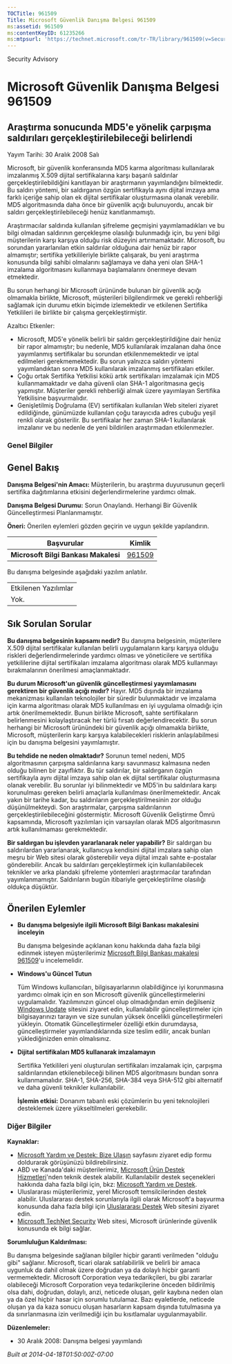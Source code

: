 ```yaml
---
TOCTitle: 961509
Title: Microsoft Güvenlik Danışma Belgesi 961509
ms:assetid: 961509
ms:contentKeyID: 61235266
ms:mtpsurl: 'https://technet.microsoft.com/tr-TR/library/961509(v=Security.10)'
---
```


Security Advisory

Microsoft Güvenlik Danışma Belgesi 961509
=========================================

Araştırma sonucunda MD5'e yönelik çarpışma saldırıları gerçekleştirilebileceği belirlendi
-----------------------------------------------------------------------------------------

Yayım Tarihi: 30 Aralık 2008 Salı

Microsoft, bir güvenlik konferansında MD5 karma algoritması kullanılarak imzalanmış X.509 dijital sertifikalarına karşı başarılı saldırılar gerçekleştirilebildiğini kanıtlayan bir araştırmanın yayımlandığını bilmektedir. Bu saldırı yöntemi, bir saldırganın özgün sertifikayla aynı dijital imzaya ama farklı içeriğe sahip olan ek dijital sertifikalar oluşturmasına olanak verebilir. MD5 algoritmasında daha önce bir güvenlik açığı bulunuyordu, ancak bir saldırı gerçekleştirilebileceği henüz kanıtlanmamıştı.

Araştırmacılar saldırıda kullanılan şifreleme geçmişini yayımlamadıkları ve bu bilgi olmadan saldırının gerçekleşme olasılığı bulunmadığı için, bu yeni bilgi müşterilerin karşı karşıya olduğu risk düzeyini artırmamaktadır. Microsoft, bu sorundan yararlanılan etkin saldırılar olduğuna dair henüz bir rapor almamıştır; sertifika yetkilileriyle birlikte çalışarak, bu yeni araştırma konusunda bilgi sahibi olmalarını sağlamaya ve daha yeni olan SHA-1 imzalama algoritmasını kullanmaya başlamalarını önermeye devam etmektedir.

Bu sorun herhangi bir Microsoft ürününde bulunan bir güvenlik açığı olmamakla birlikte, Microsoft, müşterileri bilgilendirmek ve gerekli rehberliği sağlamak için durumu etkin biçimde izlemektedir ve etkilenen Sertifika Yetkilileri ile birlikte bir çalışma gerçekleştirmiştir.

Azaltıcı Etkenler:

-   Microsoft, MD5'e yönelik belirli bir saldırı gerçekleştirildiğine dair henüz bir rapor almamıştır; bu nedenle, MD5 kullanılarak imzalanan daha önce yayımlanmış sertifikalar bu sorundan etkilenmemektedir ve iptal edilmeleri gerekmemektedir. Bu sorun yalnızca saldırı yöntemi yayımlandıktan sonra MD5 kullanılarak imzalanmış sertifikaları etkiler.
-   Çoğu ortak Sertifika Yetkilisi kökü artık sertifikaları imzalamak için MD5 kullanmamaktadır ve daha güvenli olan SHA-1 algoritmasına geçiş yapmıştır. Müşteriler gerekli rehberliği almak üzere yayımlayan Sertifika Yetkilisine başvurmalıdır.
-   Genişletilmiş Doğrulama (EV) sertifikaları kullanılan Web siteleri ziyaret edildiğinde, günümüzde kullanılan çoğu tarayıcıda adres çubuğu yeşil renkli olarak gösterilir. Bu sertifikalar her zaman SHA-1 kullanılarak imzalanır ve bu nedenle de yeni bildirilen araştırmadan etkilenmezler.

### Genel Bilgiler

Genel Bakış
-----------

<span></span>
**Danışma Belgesi'nin Amacı:** Müşterilerin, bu araştırma duyurusunun geçerli sertifika dağıtımlarına etkisini değerlendirmelerine yardımcı olmak.

**Danışma Belgesi Durumu:** Sorun Onaylandı. Herhangi Bir Güvenlik Güncelleştirmesi Planlanmamıştır.

**Öneri:** Önerilen eylemleri gözden geçirin ve uygun şekilde yapılandırın.

| Başvurular                           | Kimlik                                           |
|--------------------------------------|--------------------------------------------------|
| **Microsoft Bilgi Bankası Makalesi** | [961509](http://support.microsoft.com/kb/961509) |

Bu danışma belgesinde aşağıdaki yazılım anlatılır.

|                      |
|----------------------|
| Etkilenen Yazılımlar |
| Yok.                 |

Sık Sorulan Sorular
-------------------

<span></span>
**Bu danışma belgesinin kapsamı nedir?**
Bu danışma belgesinin, müşterilere X.509 dijital sertifikalar kullanılan belirli uygulamaların karşı karşıya olduğu riskleri değerlendirmelerinde yardımcı olması ve yöneticilere ve sertifika yetkililerine dijital sertifikaları imzalama algoritması olarak MD5 kullanmayı bırakmalarının önerilmesi amaçlanmaktadır.

**Bu durum Microsoft'un güvenlik güncelleştirmesi yayımlamasını gerektiren bir güvenlik açığı mıdır?**
Hayır. MD5 dışında bir imzalama mekanizması kullanılan teknolojiler bir süredir bulunmaktadır ve imzalama için karma algoritması olarak MD5 kullanılması en iyi uygulama olmadığı için artık önerilmemektedir. Bunun birlikte Microsoft, sahte sertifikaların belirlenmesini kolaylaştıracak her türlü fırsatı değerlendirecektir. Bu sorun herhangi bir Microsoft ürünündeki bir güvenlik açığı olmamakla birlikte, Microsoft, müşterilerin karşı karşıya kalabilecekleri risklerin anlaşılabilmesi için bu danışma belgesini yayımlamıştır.

**Bu tehdide ne neden olmaktadır?**
Sorunun temel nedeni, MD5 algoritmasının çarpışma saldırılarına karşı savunmasız kalmasına neden olduğu bilinen bir zayıflıktır. Bu tür saldırılar, bir saldırganın özgün sertifikayla aynı dijital imzaya sahip olan ek dijital sertifikalar oluşturmasına olanak verebilir. Bu sorunlar iyi bilinmektedir ve MD5'in bu saldırılara karşı korunulması gereken belirli amaçlarla kullanılması önerilmemektedir. Ancak yakın bir tarihe kadar, bu saldırıların gerçekleştirilmesinin zor olduğu düşünülmekteydi. Son araştırmalar, çarpışma saldırılarının gerçekleştirilebileceğini göstermiştir. Microsoft Güvenlik Geliştirme Ömrü kapsamında, Microsoft yazılımları için varsayılan olarak MD5 algoritmasının artık kullanılmaması gerekmektedir.

**Bir saldırgan bu işlevden yararlanarak neler yapabilir?**
Bir saldırgan bu saldırılardan yararlanarak, kullanıcıya kendisini dijital imzalara sahip olan meşru bir Web sitesi olarak gösterebilir veya dijital imzalı sahte e-postalar gönderebilir. Ancak bu saldırıları gerçekleştirmek için kullanılabilecek teknikler ve arka plandaki şifreleme yöntemleri araştırmacılar tarafından yayımlanmamıştır. Saldırıların bugün itibariyle gerçekleştirilme olasılığı oldukça düşüktür.

Önerilen Eylemler
-----------------

<span></span>
-   **Bu danışma belgesiyle ilgili Microsoft Bilgi Bankası makalesini inceleyin**

    Bu danışma belgesinde açıklanan konu hakkında daha fazla bilgi edinmek isteyen müşterilerimiz [Microsoft Bilgi Bankası makalesi 961509](http://support.microsoft.com/kb/961509)'u incelemelidir.

-   **Windows'u Güncel Tutun**

    Tüm Windows kullanıcıları, bilgisayarlarının olabildiğince iyi korunmasına yardımcı olmak için en son Microsoft güvenlik güncelleştirmelerini uygulamalıdır. Yazılımınızın güncel olup olmadığından emin değilseniz [Windows Update](http://windowsupdate.microsoft.com/) sitesini ziyaret edin, kullanılabilir güncelleştirmeler için bilgisayarınızı tarayın ve size sunulan yüksek öncelikli güncelleştirmeleri yükleyin. Otomatik Güncelleştirmeler özelliği etkin durumdaysa, güncelleştirmeler yayımlandıklarında size teslim edilir, ancak bunları yüklediğinizden emin olmalısınız.

-   **Dijital sertifikaları MD5 kullanarak imzalamayın**

    Sertifika Yetkilileri yeni oluşturulan sertifikaları imzalamak için, çarpışma saldırılarından etkilenebileceği bilinen MD5 algoritmasını bundan sonra kullanmamalıdır. SHA-1, SHA-256, SHA-384 veya SHA-512 gibi alternatif ve daha güvenli teknikler kullanılabilir.

    **İşlemin etkisi:** Donanım tabanlı eski çözümlerin bu yeni teknolojileri desteklemek üzere yükseltilmeleri gerekebilir.

### Diğer Bilgiler

**Kaynaklar:**

-   [Microsoft Yardım ve Destek: Bize Ulaşın](https://support.microsoft.com/common/survey.aspx?scid=sw;en;1257&amp;showpage=1&amp;ws=technet&amp;sd=tech) sayfasını ziyaret edip formu doldurarak görüşünüzü bildirebilirsiniz.
-   ABD ve Kanada'daki müşterilerimiz, [Microsoft Ürün Destek Hizmetleri](http://go.microsoft.com/fwlink/?linkid=21131)'nden teknik destek alabilir. Kullanılabilir destek seçenekleri hakkında daha fazla bilgi için, bkz: [Microsoft Yardım ve Destek](http://support.microsoft.com/).
-   Uluslararası müşterilerimiz, yerel Microsoft temsilcilerinden destek alabilir. Uluslararası destek sorunlarıyla ilgili olarak Microsoft'a başvurma konusunda daha fazla bilgi için [Uluslararası Destek](http://go.microsoft.com/fwlink/?linkid=21155) Web sitesini ziyaret edin.
-   [Microsoft TechNet Security](http://go.microsoft.com/fwlink/?linkid=21132) Web sitesi, Microsoft ürünlerinde güvenlik konusunda ek bilgi sağlar.

**Sorumluluğun Kaldırılması:**

Bu danışma belgesinde sağlanan bilgiler hiçbir garanti verilmeden "olduğu gibi" sağlanır. Microsoft, ticari olarak satılabilirlik ve belirli bir amaca uygunluk da dahil olmak üzere doğrudan ya da dolaylı hiçbir garanti vermemektedir. Microsoft Corporation veya tedarikçileri, bu gibi zararlar olabileceği Microsoft Corporation veya tedarikçilerine önceden bildirilmiş olsa dahi, doğrudan, dolaylı, arızi, neticede oluşan, gelir kaybına neden olan ya da özel hiçbir hasar için sorumlu tutulamaz. Bazı eyaletlerde, neticede oluşan ya da kaza sonucu oluşan hasarların kapsam dışında tutulmasına ya da sınırlanmasına izin verilmediği için bu kısıtlamalar uygulanmayabilir.

**Düzenlemeler:**

-   30 Aralık 2008: Danışma belgesi yayımlandı

*Built at 2014-04-18T01:50:00Z-07:00*
